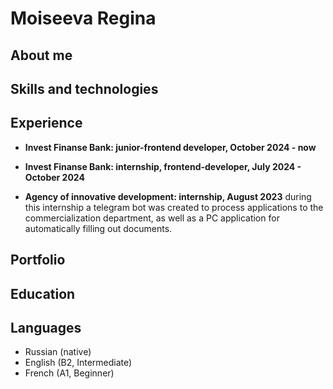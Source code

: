 # Moiseeva Regina

## About me

## Skills and technologies

## Experience

- **Invest Finanse Bank: junior-frontend developer, October 2024 - now**

- **Invest Finanse Bank: internship, frontend-developer, July 2024 - October 2024**

- **Agency of innovative development: internship, August 2023**
    during this internship a telegram bot was created to process applications to the commercialization department, as well as a PC application for automatically filling out documents.

## Portfolio

## Education


## Languages
- Russian (native)
- English (B2, Intermediate)
- French (A1, Beginner)